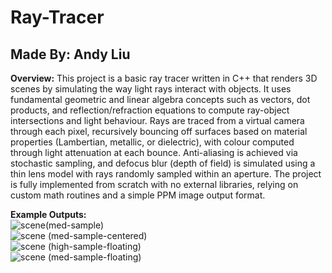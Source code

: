 # Ray-Tracer
## Made By: Andy Liu

**Overview:**
This project is a basic ray tracer written in C++ that renders 3D scenes by simulating the way light rays interact with objects. It uses fundamental geometric and linear algebra concepts such as vectors, dot products, and reflection/refraction equations to compute ray-object intersections and light behaviour. Rays are traced from a virtual camera through each pixel, recursively bouncing off surfaces based on material properties (Lambertian, metallic, or dielectric), with colour computed through light attenuation at each bounce. Anti-aliasing is achieved via stochastic sampling, and defocus blur (depth of field) is simulated using a thin lens model with rays randomly sampled within an aperture. The project is fully implemented from scratch with no external libraries, relying on custom math routines and a simple PPM image output format.

**Example Outputs:**
<br>![scene(med-sample)](https://github.com/user-attachments/assets/5fd707a6-8083-4334-9d14-a6d4fa1b3c03)
<br>![scene (med-sample-centered)](https://github.com/user-attachments/assets/c377ddb4-001a-415f-9ad9-0acbeeaa0278)
<br>![scene (high-sample-floating)](https://github.com/user-attachments/assets/6460b79f-e656-44d5-9e5e-5aac5183ab0a)
<br>![scene (med-sample-floating)](https://github.com/user-attachments/assets/fb82bb5e-b629-40c9-be37-97c8c4b587f1)
